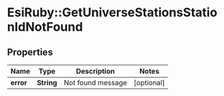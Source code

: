 # EsiRuby::GetUniverseStationsStationIdNotFound

## Properties
Name | Type | Description | Notes
------------ | ------------- | ------------- | -------------
**error** | **String** | Not found message | [optional] 


